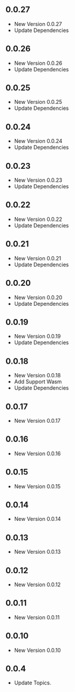 ## 0.0.27

- New Version 0.0.27
- Update Dependencies
## 0.0.26

- New Version 0.0.26
- Update Dependencies
## 0.0.25

- New Version 0.0.25
- Update Dependencies
## 0.0.24

- New Version 0.0.24
- Update Dependencies
## 0.0.23

- New Version 0.0.23
- Update Dependencies
## 0.0.22

- New Version 0.0.22
- Update Dependencies
## 0.0.21

- New Version 0.0.21
- Update Dependencies
## 0.0.20

- New Version 0.0.20
- Update Dependencies
## 0.0.19

- New Version 0.0.19
- Update Dependencies
## 0.0.18

- New Version 0.0.18
- Add Support Wasm
- Update Dependencies
## 0.0.17

- New Version 0.0.17


## 0.0.16

- New Version 0.0.16


## 0.0.15

- New Version 0.0.15


## 0.0.14

- New Version 0.0.14


## 0.0.13

- New Version 0.0.13


## 0.0.12

- New Version 0.0.12


## 0.0.11

- New Version 0.0.11


## 0.0.10

- New Version 0.0.10


## 0.0.4

- Update Topics.
